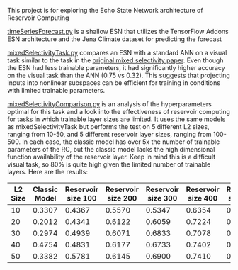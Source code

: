 This project is for exploring the Echo State Network architecture of Reservoir Computing

[timeSeriesForecast.py](timeSeriesForecast.py) is a shallow ESN that utilizes the TensorFlow Addons ESN architecture and the Jena Climate dataset for predicting the forecast 

[mixedSelectivityTask.py](mixedSelectivityTask.py) compares an ESN with a standard ANN on a visual task similar to the task in the [original mixed selectivity paper](https://www.nature.com/articles/nature12160). Even though the ESN had less trainable parameters, it had significantly higher accuracy on the visual task than the ANN (0.75 vs 0.32). This suggests that projecting inputs into nonlinear subspaces can be efficient for training in conditions with limited trainable parameters. 

[mixedSelectivityComparison.py](mixedSelectivityComparison.py) is an analysis of the hyperparameters optimal for this task and a look into the effectiveness of reservoir computing for tasks in which trainable layer sizes are limited. It uses the same models as mixedSelectivityTask but performs the test on 5 different L2 sizes, ranging from 10-50, and 5 different reservoir layer sizes, ranging from 100-500. In each case, the classic model has over 5x the number of trainable parameters of the RC, but the classic model lacks the high dimensional function availability of the reservoir layer. Keep in mind this is a difficult visual task, so 80% is quite high given the limited number of trainable layers. Here are the results:

| L2 Size    | Classic Model | Reservoir size 100 | Reservoir size 200 | Reservoir size 300 | Reservoir size 400 | Reservoir size 500 |
| -------- | ------- | ------- |------- |------- |------- |------- |
| 10  | 0.3307 | 0.4367 | 0.5570 | 0.5347 | 0.6354 | 0.6801 |
| 20 | 0.2012 |0.4341 | 0.6122 | 0.6059 |  0.7224 | 0.7427 |
| 30   |0.2974| 0.4939| 0.6071 | 0.6833 | 0.7078 | 0.7258 |
| 40   | 0.4754 | 0.4831 |  0.6177 | 0.6733 | 0.7402 | 0.8041 |
| 50   |0.3382 | 0.5781 | 0.6145 | 0.6900 | 0.7410 | 0.8053 |
